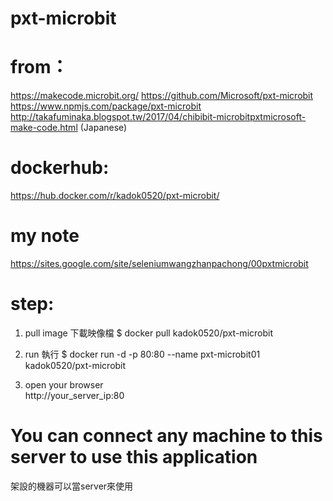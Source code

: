 # pxt-microbit
# from：
https://makecode.microbit.org/
https://github.com/Microsoft/pxt-microbit
https://www.npmjs.com/package/pxt-microbit
http://takafuminaka.blogspot.tw/2017/04/chibibit-microbitpxtmicrosoft-make-code.html (Japanese)

# dockerhub:
https://hub.docker.com/r/kadok0520/pxt-microbit/

# my note
https://sites.google.com/site/seleniumwangzhanpachong/00pxtmicrobit

# step:
1. pull image  下載映像檔
$ docker pull kadok0520/pxt-microbit

2. run  執行
$ docker run -d -p 80:80 --name pxt-microbit01 kadok0520/pxt-microbit

3. open your browser  
http://your_server_ip:80

# You can connect any machine to this server to use this application
架設的機器可以當server來使用

